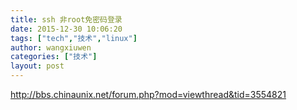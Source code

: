 ```yaml
---
title: ssh 非root免密码登录
date: 2015-12-30 10:06:20
tags: ["tech","技术","linux"]
author: wangxiuwen
categories: ["技术"]
layout: post
---
```





http://bbs.chinaunix.net/forum.php?mod=viewthread&tid=3554821

